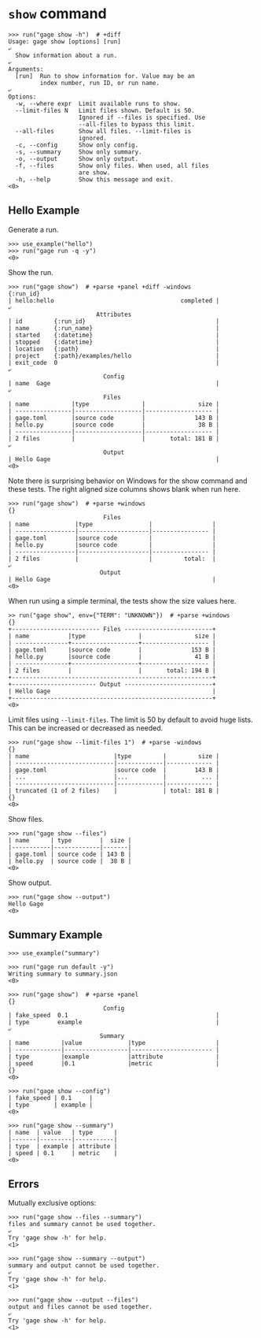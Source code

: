 # `show` command

    >>> run("gage show -h")  # +diff
    Usage: gage show [options] [run]
    ⤶
      Show information about a run.
    ⤶
    Arguments:
      [run]  Run to show information for. Value may be an
             index number, run ID, or run name.
    ⤶
    Options:
      -w, --where expr  Limit available runs to show.
      --limit-files N   Limit files shown. Default is 50.
                        Ignored if --files is specified. Use
                        --all-files to bypass this limit.
      --all-files       Show all files. --limit-files is
                        ignored.
      -c, --config      Show only config.
      -s, --summary     Show only summary.
      -o, --output      Show only output.
      -f, --files       Show only files. When used, all files
                        are show.
      -h, --help        Show this message and exit.
    <0>

## Hello Example

Generate a run.

    >>> use_example("hello")
    >>> run("gage run -q -y")
    <0>

Show the run.

    >>> run("gage show")  # +parse +panel +diff -windows
    {:run_id}
    | hello:hello                                    completed |
    ⤶
                             Attributes
    | id         {:run_id}                                     |
    | name       {:run_name}                                   |
    | started    {:datetime}                                   |
    | stopped    {:datetime}                                   |
    | location   {:path}                                       |
    | project    {:path}/examples/hello                        |
    | exit_code  0                                             |
    ⤶
                               Config
    | name  Gage                                               |
    ⤶
                               Files
    | name            |type               |               size |
    | ----------------|-------------------|------------------- |
    | gage.toml       |source code        |              143 B |
    | hello.py        |source code        |               38 B |
    | ----------------|-------------------|------------------- |
    | 2 files         |                   |       total: 181 B |
    ⤶
                               Output
    | Hello Gage                                               |
    <0>

Note there is surprising behavior on Windows for the show command and
these tests. The right aligned size columns shows blank when run here.

    >>> run("gage show")  # +parse +windows
    {}
                               Files
    | name             |type                |                 |
    | -----------------|--------------------|---------------- |
    | gage.toml        |source code         |                 |
    | hello.py         |source code         |                 |
    | -----------------|--------------------|---------------- |
    | 2 files          |                    |         total:  |
    ⤶
                              Output
    | Hello Gage                                              |
    <0>

When run using a simple terminal, the tests show the size values here.

    >> run("gage show", env={"TERM": "UNKNOWN"})  # +parse +windows
    {}
    +------------------------- Files -------------------------+
    | name           |type               |               size |
    | ---------------+-------------------+------------------- |
    | gage.toml      |source code        |              153 B |
    | hello.py       |source code        |               41 B |
    | ---------------+-------------------+------------------- |
    | 2 files        |                   |       total: 194 B |
    +---------------------------------------------------------+
    +------------------------ Output -------------------------+
    | Hello Gage                                              |
    +---------------------------------------------------------+
    <0>

Limit files using `--limit-files`. The limit is 50 by default to avoid
huge lists. This can be increased or decreased as needed.

    >>> run("gage show --limit-files 1")  # +parse -windows
    {}
    | name                        |type         |         size |
    | ----------------------------|-------------|------------- |
    | gage.toml                   |source code  |        143 B |
    | ...                         |...          |          ... |
    | ----------------------------|-------------|------------- |
    | truncated (1 of 2 files)    |             | total: 181 B |
    {}
    <0>

Show files.

    >>> run("gage show --files")
    | name      | type        |  size |
    |-----------|-------------|-------|
    | gage.toml | source code | 143 B |
    | hello.py  | source code |  38 B |
    <0>

Show output.

    >>> run("gage show --output")
    Hello Gage
    <0>

## Summary Example

    >>> use_example("summary")

    >>> run("gage run default -y")
    Writing summary to summary.json
    <0>

    >>> run("gage show")  # +parse +panel
    {}
                               Config
    | fake_speed  0.1                                          |
    | type        example                                      |
    ⤶
                              Summary
    | name         |value             |type                    |
    | -------------|------------------|----------------------- |
    | type         |example           |attribute               |
    | speed        |0.1               |metric                  |
    {}
    <0>

    >>> run("gage show --config")
    | fake_speed | 0.1     |
    | type       | example |
    <0>

    >>> run("gage show --summary")
    | name  | value   | type      |
    |-------|---------|-----------|
    | type  | example | attribute |
    | speed | 0.1     | metric    |
    <0>

## Errors

Mutually exclusive options:

    >>> run("gage show --files --summary")
    files and summary cannot be used together.
    ⤶
    Try 'gage show -h' for help.
    <1>

    >>> run("gage show --summary --output")
    summary and output cannot be used together.
    ⤶
    Try 'gage show -h' for help.
    <1>

    >>> run("gage show --output --files")
    output and files cannot be used together.
    ⤶
    Try 'gage show -h' for help.
    <1>
